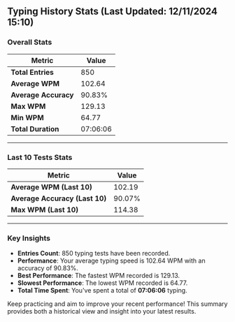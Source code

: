 
## Typing History Stats (Last Updated: 12/11/2024 15:10)

### Overall Stats

| Metric              | Value               |
|---------------------|---------------------|
| **Total Entries**   | 850       |
| **Average WPM**     | 102.64       |
| **Average Accuracy**| 90.83%      |
| **Max WPM**         | 129.13           |
| **Min WPM**         | 64.77           |
| **Total Duration**  | 07:06:06    |

---

### Last 10 Tests Stats

| Metric                     | Value               |
|----------------------------|---------------------|
| **Average WPM (Last 10)**  | 102.19 |
| **Average Accuracy (Last 10)** | 90.07% |
| **Max WPM (Last 10)**      | 114.38       |

---

### Key Insights
- **Entries Count**: 850 typing tests have been recorded.
- **Performance**: Your average typing speed is 102.64 WPM with an accuracy of 90.83%.
- **Best Performance**: The fastest WPM recorded is 129.13.
- **Slowest Performance**: The lowest WPM recorded is 64.77.
- **Total Time Spent**: You've spent a total of **07:06:06** typing.

Keep practicing and aim to improve your recent performance! This summary provides both a historical view and insight into your latest results.
        